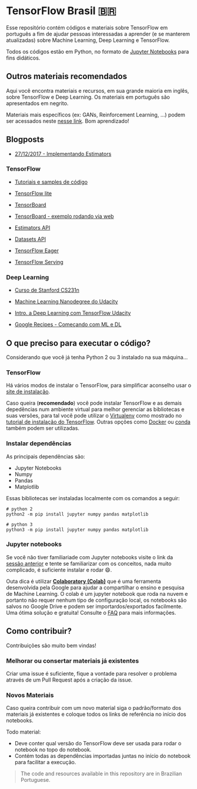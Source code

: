# TensorFlow Brasil :brazil:

Esse repositório contém códigos e materiais sobre TensorFlow em português a fim de ajudar pessoas interessadas a aprender (e se manterem atualizadas) sobre Machine Learning, Deep Learning e TensorFlow.

Todos os códigos estão em Python, no formato de [Jupyter Notebooks](http://jupyter-notebook-beginner-guide.readthedocs.io/en/latest/what_is_jupyter.html) para fins didáticos.

## Outros materiais recomendados

Aqui você encontra materiais e recursos, em sua grande maioria em inglês, sobre TensorFlow e Deep Learning. Os materiais em português são apresentados em negrito.

Materiais mais específicos (ex: GANs, Reinforcement Learning, ...) podem ser acessados neste [nesse link](https://github.com/mari-linhares/DeepLearning). Bom aprendizado!

## Blogposts

 * [27/12/2017 - Implementando Estimators](https://medium.com/@mariannelinharesm/tensorflow-v1-4-0-estimators-parte-1-1a58bbfc13ae)

### TensorFlow

 * [Tutoriais e samples de código](https://www.tensorflow.org)

 * [TensorFlow lite](https://www.tensorflow.org/mobile/tflite/)

 * [TensorBoard](https://www.tensorflow.org/get_started/summaries_and_tensorboard)

 * [TensorBoard - exemplo rodando via web](projector.tensorflow.org)

 * [Estimators API](https://www.tensorflow.org/extend/estimators)

 * [Datasets API](https://www.tensorflow.org/programmers_guide/datasets)

 * [TensorFlow Eager](https://github.com/tensorflow/tensorflow/blob/master/tensorflow/contrib/eager/README.md)

 * [TensorFlow Serving](https://www.tensorflow.org/serving/)

### Deep Learning

 * [Curso de Stanford CS231n](https://cs231n.github.io)

 * [Machine Learning Nanodegree do Udacity](https://goo.gl/ODpXj4)

 * [Intro. a Deep Learning com TensorFlow Udacity](https://goo.gl/iHssII)

 * [Google Recipes - Começando com ML e DL](https://goo.gl/KewA03)


## O que preciso para executar o código?

Considerando que você já tenha Python 2 ou 3 instalado na sua máquina...

### TensorFlow

Há vários modos de instalar o TensorFlow, para simplificar aconselho usar o [site de instalação](https://www.tensorflow.org/install/).

Caso queira (**recomendado**) você pode instalar TensorFlow e as demais depedências num ambiente virtual para melhor gerenciar as bibliotecas e suas versões, para tal você pode utilizar o [Virtualenv](https://virtualenv.pypa.io/en/stable/) como mostrado no [tutorial de instalação do TensorFlow](https://www.tensorflow.org/install/install_linux#installing_with_virtualenv). Outras opções como [Docker](https://www.docker.com/) ou [conda](https://conda.io/docs/index.html) também podem ser utilizadas.

### Instalar dependências

As principais dependências são:
  * Jupyter Notebooks
  * Numpy
  * Pandas
  * Matplotlib

Essas bibliotecas ser instaladas localmente com os comandos a seguir:
```
# python 2
python2 -m pip install jupyter numpy pandas matplotlib
```
```
# python 3
python3 -m pip install jupyter numpy pandas matplotlib
```

### Jupyter notebooks

Se você não tiver familiariade com Jupyter notebooks visite o link da [sessão anterior](https://github.com/mari-linhares/tensorflow-brasil#tensorflow-brasil-brazil) e tente se familiarizar com os conceitos, nada muito complicado, é suficiente instalar e rodar :smile:.

Outa dica é utilizar [**Colaboratory (Colab)**](https://colaboratory.jupyter.org) que é uma ferramenta desenvolvida pela Google para ajudar a compartilhar o ensino e pesquisa de Machine Learning. O colab é um jupyter notebook que roda na nuvem e portanto não requer nenhum tipo de configuração local, os notebooks são salvos no Google Drive e podem ser importardos/exportados facilmente. Uma ótima solução e gratuita! Consulte o [FAQ](https://research.google.com/colaboratory/faq.html) para mais informações.

## Como contribuir?

Contribuições são muito bem vindas!

### Melhorar ou consertar materiais já existentes

Criar uma issue é suficiente, fique a vontade para resolver o problema através de um Pull Request após a criação da issue.

### Novos Materiais

Caso queira contribuir com um novo material siga o padrão/formato dos materiais já existentes e coloque todos os links de referência no início dos notebooks.

Todo material:

* Deve conter qual versão do TensorFlow deve ser usada para rodar o notebook no topo do notebook.
* Contém todas as dependências importadas juntas no início do notebook para facilitar a execução.

> The code and resources available in this repository are in Brazilian Portuguese.
